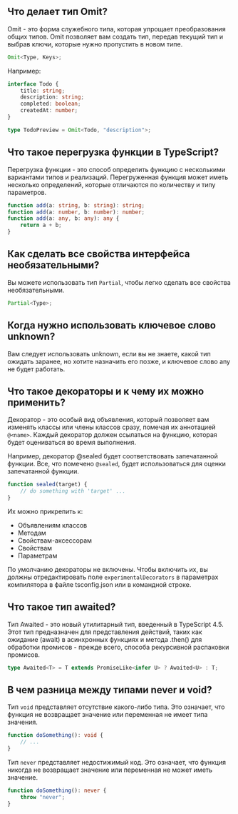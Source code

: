 ## <a name="omit"></a>Что делает тип Omit?

Omit - это форма служебного типа, которая упрощает преобразования общих типов. Omit позволяет вам создать тип, передав текущий тип и выбрав ключи, которые нужно пропустить в новом типе.

```typescript
Omit<Type, Keys>;
```

Например:

```typescript
interface Todo {
	title: string;
	description: string;
	completed: boolean;
	createdAt: number;
}

type TodoPreview = Omit<Todo, "description">;
```

## <a name="overload"></a>Что такое перегрузка функции в TypeScript?

Перегрузка функции - это способ определить функцию с несколькими вариантами типов и реализаций. Перегруженная функция может иметь несколько определений, которые отличаются по количеству и типу параметров.

```typescript
function add(a: string, b: string): string;
function add(a: number, b: number): number;
function add(a: any, b: any): any {
	return a + b;
}
```

## <a name="optional"></a>Как сделать все свойства интерфейса необязательными?

Вы можете использовать тип `Partial`, чтобы легко сделать все свойства необязательными.

```typescript
Partial<Type>;
```

## <a name="unknown"></a>Когда нужно использовать ключевое слово unknown?

Вам следует использовать unknown, если вы не знаете, какой тип ожидать заранее, но хотите назначить его позже, и ключевое слово any не будет работать.

## <a name="decorators"></a>Что такое декораторы и к чему их можно применить?

Декоратор - это особый вид объявления, который позволяет вам изменять классы или члены классов сразу, помечая их аннотацией `@<name>`. Каждый декоратор должен ссылаться на функцию, которая будет оцениваться во время выполнения.

Например, декоратор @sealed будет соответствовать запечатанной функции. Все, что помечено `@sealed`, будет использоваться для оценки запечатанной функции.

```typescript
function sealed(target) {
	// do something with 'target' ...
}
```

Их можно прикрепить к:

- Объявлениям классов
- Методам
- Свойствам-аксессорам
- Свойствам
- Параметрам

По умолчанию декораторы не включены. Чтобы включить их, вы должны отредактировать поле `experimentalDecorators` в параметрах компилятора в файле tsconfig.json или в командной строке.

## <a name="awaited"></a>Что такое тип awaited?

Тип Awaited - это новый утилитарный тип, введенный в TypeScript 4.5. Этот тип предназначен для представления действий, таких как ожидание (await) в асинхронных функциях и метода .then() для обработки промисов - прежде всего, способа рекурсивной распаковки промисов.

```typescript
type Awaited<T> = T extends PromiseLike<infer U> ? Awaited<U> : T;
```

## <a name="never-void"></a> В чем разница между типами never и void?

Тип `void` представляет отсутствие какого-либо типа. Это означает, что функция не возвращает значение или переменная не имеет типа значения.

```typescript
function doSomething(): void {
	// ...
}
```

Тип `never` представляет недостижимый код. Это означает, что функция никогда не возвращает значение или переменная не может иметь значение.

```typescript
function doSomething(): never {
	throw "never";
}
```
